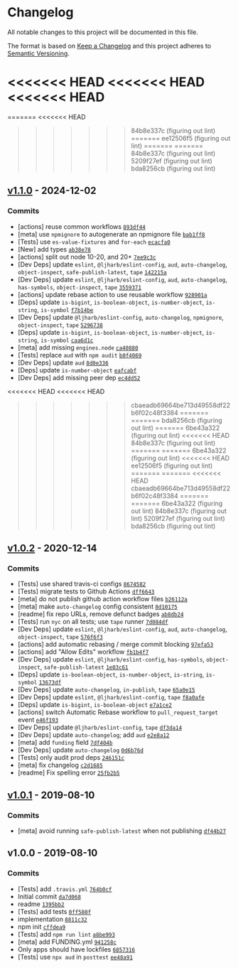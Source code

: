# Changelog

All notable changes to this project will be documented in this file.

The format is based on [Keep a Changelog](https://keepachangelog.com/en/1.0.0/)
and this project adheres to [Semantic Versioning](https://semver.org/spec/v2.0.0.html).

<<<<<<< HEAD
<<<<<<< HEAD
<<<<<<< HEAD
=======
=======
<<<<<<< HEAD
>>>>>>> 84b8e337c (figuring out lint)
=======
>>>>>>> ee12506f5 (figuring out lint)
=======
=======
>>>>>>> 84b8e337c (figuring out lint)
>>>>>>> 5209f27ef (figuring out lint)
>>>>>>> bda8256cb (figuring out lint)
## [v1.1.0](https://github.com/inspect-js/which-boxed-primitive/compare/v1.0.2...v1.1.0) - 2024-12-02

### Commits

- [actions] reuse common workflows [`893df44`](https://github.com/inspect-js/which-boxed-primitive/commit/893df44f4d4ad653878aa0b470fc3437f25ad240)
- [meta] use `npmignore` to autogenerate an npmignore file [`bab1ff8`](https://github.com/inspect-js/which-boxed-primitive/commit/bab1ff84d391d94a419bb22a0be3d589b16732a4)
- [Tests] use `es-value-fixtures` and `for-each` [`ecacfa0`](https://github.com/inspect-js/which-boxed-primitive/commit/ecacfa01438228830b77fc006e3d366c8227c2b3)
- [New] add types [`ab38e78`](https://github.com/inspect-js/which-boxed-primitive/commit/ab38e78885752258f1e90487f2793173a3e81e5e)
- [actions] split out node 10-20, and 20+ [`7ee9c3c`](https://github.com/inspect-js/which-boxed-primitive/commit/7ee9c3c27b31289db6970cb2024621cdef4dc5ae)
- [Dev Deps] update `eslint`, `@ljharb/eslint-config`, `aud`, `auto-changelog`, `object-inspect`, `safe-publish-latest`, `tape` [`142215a`](https://github.com/inspect-js/which-boxed-primitive/commit/142215aeb898604e356e46708a7fad0d1113d764)
- [Dev Deps] update `eslint`, `@ljharb/eslint-config`, `aud`, `auto-changelog`, `has-symbols`, `object-inspect`, `tape` [`3559371`](https://github.com/inspect-js/which-boxed-primitive/commit/3559371556c26688418e6ea06e52dfd51cce29e7)
- [actions] update rebase action to use reusable workflow [`928901a`](https://github.com/inspect-js/which-boxed-primitive/commit/928901a781ddcb75cec158f3d0a273100d8f3f80)
- [Deps] update `is-bigint`, `is-boolean-object`, `is-number-object`, `is-string`, `is-symbol` [`f7b14be`](https://github.com/inspect-js/which-boxed-primitive/commit/f7b14bed64b6f784221dfe229b583c512d2bcb2c)
- [Dev Deps] update `@ljharb/eslint-config`, `auto-changelog`, `npmignore`, `object-inspect`, `tape` [`5296738`](https://github.com/inspect-js/which-boxed-primitive/commit/5296738a192d9d006a5874dcc262080df108da62)
- [Deps] update `is-bigint`, `is-boolean-object`, `is-number-object`, `is-string`, `is-symbol` [`caa6d1c`](https://github.com/inspect-js/which-boxed-primitive/commit/caa6d1cb8e44c6b8100431dd643e9817f361921c)
- [meta] add missing `engines.node` [`ca40880`](https://github.com/inspect-js/which-boxed-primitive/commit/ca40880bb94282871229a7f1d678609b71f4d120)
- [Tests] replace `aud` with `npm audit` [`b0f4069`](https://github.com/inspect-js/which-boxed-primitive/commit/b0f40690697c2a963dd7100eec500f138a79f4ae)
- [Dev Deps] update `aud` [`8d0e336`](https://github.com/inspect-js/which-boxed-primitive/commit/8d0e336ee7385ed6a94d6362e62e25c54d155a2d)
- [Deps] update `is-number-object` [`eafcabf`](https://github.com/inspect-js/which-boxed-primitive/commit/eafcabf3f00c7d716bffdfc0ceeca62387349c7d)
- [Dev Deps] add missing peer dep [`ec4dd52`](https://github.com/inspect-js/which-boxed-primitive/commit/ec4dd520dbe77e33341d94479aec3b42817b4cbf)

<<<<<<< HEAD
<<<<<<< HEAD
>>>>>>> cbaeadb69664be713d49558df22b6f02c48f3384
=======
=======
>>>>>>> bda8256cb (figuring out lint)
=======
>>>>>>> 6be43a322 (figuring out lint)
<<<<<<< HEAD
>>>>>>> 84b8e337c (figuring out lint)
=======
=======
>>>>>>> 6be43a322 (figuring out lint)
<<<<<<< HEAD
>>>>>>> ee12506f5 (figuring out lint)
=======
=======
<<<<<<< HEAD
>>>>>>> cbaeadb69664be713d49558df22b6f02c48f3384
=======
=======
>>>>>>> 6be43a322 (figuring out lint)
>>>>>>> 84b8e337c (figuring out lint)
>>>>>>> 5209f27ef (figuring out lint)
>>>>>>> bda8256cb (figuring out lint)
## [v1.0.2](https://github.com/inspect-js/which-boxed-primitive/compare/v1.0.1...v1.0.2) - 2020-12-14

### Commits

- [Tests] use shared travis-ci configs [`8674582`](https://github.com/inspect-js/which-boxed-primitive/commit/86745829b6a92cff2cfb0d3c0414ec9afdc2a087)
- [Tests] migrate tests to Github Actions [`dff6643`](https://github.com/inspect-js/which-boxed-primitive/commit/dff6643405ba4d6dc6694a25904c8f72f273ece8)
- [meta] do not publish github action workflow files [`b26112a`](https://github.com/inspect-js/which-boxed-primitive/commit/b26112a4e4ac6beec8f54c734135dbf9e9ba16f9)
- [meta] make `auto-changelog` config consistent [`8d10175`](https://github.com/inspect-js/which-boxed-primitive/commit/8d10175171154cd6c8f8a016aa7fb71b5044acf6)
- [readme] fix repo URLs, remove defunct badges [`ab8db24`](https://github.com/inspect-js/which-boxed-primitive/commit/ab8db247573723dbcda68469118d08c7c2692c67)
- [Tests] run `nyc` on all tests; use `tape` runner [`7d084df`](https://github.com/inspect-js/which-boxed-primitive/commit/7d084dfc5251230e9399a81782c0b9d7ae5d1901)
- [Dev Deps] update `eslint`, `@ljharb/eslint-config`, `aud`, `auto-changelog`, `object-inspect`, `tape` [`576f6f3`](https://github.com/inspect-js/which-boxed-primitive/commit/576f6f308aed35ef1d3392bb9472def59482ed13)
- [actions] add automatic rebasing / merge commit blocking [`97efa53`](https://github.com/inspect-js/which-boxed-primitive/commit/97efa53a307678323e63f576c07db9ff84846fd3)
- [actions] add "Allow Edits" workflow [`fb1b4f7`](https://github.com/inspect-js/which-boxed-primitive/commit/fb1b4f7cd753fcced74ac054b20c8b2bfafe7953)
- [Dev Deps] update `eslint`, `@ljharb/eslint-config`, `has-symbols`, `object-inspect`, `safe-publish-latest` [`1e03c61`](https://github.com/inspect-js/which-boxed-primitive/commit/1e03c6153693d385833acc15178f675e6ce5ddd0)
- [Deps] update `is-boolean-object`, `is-number-object`, `is-string`, `is-symbol` [`13673df`](https://github.com/inspect-js/which-boxed-primitive/commit/13673dff6e43f0a915377c3e5740ec24e86d6bb7)
- [Dev Deps] update `auto-changelog`, `in-publish`, `tape` [`65a0e15`](https://github.com/inspect-js/which-boxed-primitive/commit/65a0e155fc46a9237692233a51ec9573621135d2)
- [Dev Deps] update `eslint`, `@ljharb/eslint-config`, `tape` [`f8a0afe`](https://github.com/inspect-js/which-boxed-primitive/commit/f8a0afea82938d64f3d2d240268afbd346d0c4da)
- [Deps] update `is-bigint`, `is-boolean-object` [`e7a1ce2`](https://github.com/inspect-js/which-boxed-primitive/commit/e7a1ce25371c00ee726f1c0cc5b6acf10d51ec50)
- [actions] switch Automatic Rebase workflow to `pull_request_target` event [`e46f193`](https://github.com/inspect-js/which-boxed-primitive/commit/e46f193298b158db5c8aba889803513e4ee38957)
- [Dev Deps] update `@ljharb/eslint-config`, `tape` [`df3da14`](https://github.com/inspect-js/which-boxed-primitive/commit/df3da1424552a5d22e203a0abf1710106bfd4ae2)
- [Dev Deps] update `auto-changelog`; add `aud` [`e2e8a12`](https://github.com/inspect-js/which-boxed-primitive/commit/e2e8a12c6fbf8c48e760ea1d1ccd5e8d2d6fbf24)
- [meta] add `funding` field [`7df404b`](https://github.com/inspect-js/which-boxed-primitive/commit/7df404b20cd50b2b87e6645b130fefa8ee98810e)
- [Dev Deps] update `auto-changelog` [`0d6b76d`](https://github.com/inspect-js/which-boxed-primitive/commit/0d6b76dbbe760581fa86a0c3f254988fe5d27770)
- [Tests] only audit prod deps [`246151c`](https://github.com/inspect-js/which-boxed-primitive/commit/246151cc1407b3b1ef42014db993f62670bd82ff)
- [meta] fix changelog [`c2d1685`](https://github.com/inspect-js/which-boxed-primitive/commit/c2d16856deffbf86e0b5029e69b65d8aa758ec3d)
- [readme] Fix spelling error [`25fb2b5`](https://github.com/inspect-js/which-boxed-primitive/commit/25fb2b56e1f708c6364923e4bae384f818ecf57f)

## [v1.0.1](https://github.com/inspect-js/which-boxed-primitive/compare/v1.0.0...v1.0.1) - 2019-08-10

### Commits

- [meta] avoid running `safe-publish-latest` when not publishing [`df44b27`](https://github.com/inspect-js/which-boxed-primitive/commit/df44b27875a8f5c3c596663ecb4a063f9fc7bde3)

## v1.0.0 - 2019-08-10

### Commits

- [Tests] add `.travis.yml` [`764b0cf`](https://github.com/inspect-js/which-boxed-primitive/commit/764b0cf75f8d2b3a0ad2056de5f4ad85d5d1b765)
- Initial commit [`da7d068`](https://github.com/inspect-js/which-boxed-primitive/commit/da7d068913d591294bf155db5d438f7804d71b9a)
- readme [`1395bb2`](https://github.com/inspect-js/which-boxed-primitive/commit/1395bb27b72137ac01e48ee398a0f54e93fd87f5)
- [Tests] add tests [`0ff580f`](https://github.com/inspect-js/which-boxed-primitive/commit/0ff580f99579cd4424af7b814bd76fcb69a2b04e)
- implementation [`8811c32`](https://github.com/inspect-js/which-boxed-primitive/commit/8811c3262a57963634cdc83ceb5bb2c5e9ae4e7e)
- npm init [`cffdea9`](https://github.com/inspect-js/which-boxed-primitive/commit/cffdea9755eabfa2f9ec62a6fcbce0c28f04495b)
- [Tests] add `npm run lint` [`a8be993`](https://github.com/inspect-js/which-boxed-primitive/commit/a8be9933fec1b21267acd847df77f6438e07e3b9)
- [meta] add FUNDING.yml [`941258c`](https://github.com/inspect-js/which-boxed-primitive/commit/941258c70c9a397466e05b614126cb8c7be77b99)
- Only apps should have lockfiles [`6857316`](https://github.com/inspect-js/which-boxed-primitive/commit/68573165d8ce842cdf15d94af82f8cccb961b8cf)
- [Tests] use `npx aud` in `posttest` [`ee48a91`](https://github.com/inspect-js/which-boxed-primitive/commit/ee48a9144bea23bde5cc47788a54d5aa7969d489)
